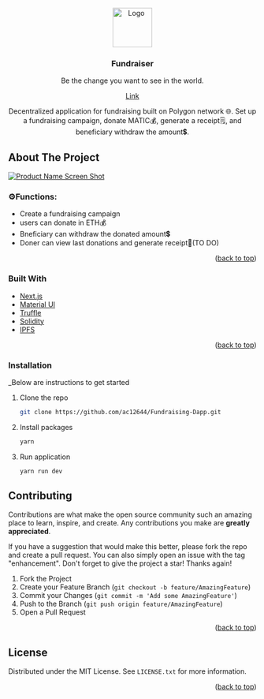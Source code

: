 <!-- PROJECT LOGO -->
<br />
<div align="center">
  <a href="#">
    <img src="https://github.com/ac12644/Fundraiser_Dapp/raw/master/fundraise.png" alt="Logo" width="80" height="80">
  </a>
  <h3 align="center">Fundraiser</h3>
  <p align="center">
    Be the change you want to see in the world.
  </p>
  <a href="#">Link</a> 
  <p align="center">
    Decentralized application for fundraising built on Polygon network 🌐. Set up a fundraising campaign, donate MATIC💰, generate a receipt🗒️, and beneficiary withdraw the amount💲.
  </p>
</div>

<!-- ABOUT THE PROJECT -->

## About The Project

[![Product Name Screen Shot][product-screenshot]]()

### ⚙️Functions:

- Create a fundraising campaign
- users can donate in ETH💰
- Bneficiary can withdraw the donated amount💲
- Doner can view last donations and generate receipt🧾(TO DO)

<p align="right">(<a href="#top">back to top</a>)</p>

### Built With

- [Next.js](https://nextjs.org/)
- [Material UI](https://mui.com/)
- [Truffle](https://trufflesuite.com/)
- [Solidity](https://docs.soliditylang.org/)
- [IPFS](https://ipfs.tech/)

<p align="right">(<a href="#top">back to top</a>)</p>

### Installation

\_Below are instructions to get started

1. Clone the repo
   ```sh
   git clone https://github.com/ac12644/Fundraising-Dapp.git
   ```
2. Install packages
   ```sh
   yarn
   ```
3. Run application
   ```sh
   yarn run dev
   ```

<!-- CONTRIBUTING -->

## Contributing

Contributions are what make the open source community such an amazing place to learn, inspire, and create. Any contributions you make are **greatly appreciated**.

If you have a suggestion that would make this better, please fork the repo and create a pull request. You can also simply open an issue with the tag "enhancement".
Don't forget to give the project a star! Thanks again!

1. Fork the Project
2. Create your Feature Branch (`git checkout -b feature/AmazingFeature`)
3. Commit your Changes (`git commit -m 'Add some AmazingFeature'`)
4. Push to the Branch (`git push origin feature/AmazingFeature`)
5. Open a Pull Request

<p align="right">(<a href="#top">back to top</a>)</p>
 
 
<!-- LICENSE -->
## License

Distributed under the MIT License. See `LICENSE.txt` for more information.

<p align="right">(<a href="#top">back to top</a>)</p>

<!-- MARKDOWN LINKS & IMAGES -->

[product-screenshot]: https://firebasestorage.googleapis.com/v0/b/put-a-smile.appspot.com/o/git%2FScreenshot1.png?alt=media&token=a534ba3c-daa6-448e-a138-184fda90257c
